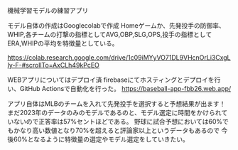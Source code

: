 機械学習モデルの練習アプリ

モデル自体の作成はGooglecolabで作成
Homeゲームか、先発投手の防御率、WHIP,各チームの打撃の指標としてAVG,OBP,SLG,OPS,投手の指標としてERA,WHIPの平均を特徴量としている。



https://colab.research.google.com/drive/1c09iMYyVO71DL9VHcnOrLi3CxgLIy-F-#scrollTo=AxCLh49kPcEO

WEBアプリについてはデプロイ済
firebaseにてホスティングとデプロイを行い、GitHub Actionsで自動化を行った。
https://baseball-app-fbb26.web.app/

アプリ自体はMLBのチームを入れて先発投手を選択すると予想結果が出ます！
まだ2023年のデータのみのモデルであるのと、モデル選定に時間をかけられていないので正答率は57%セントほどである。
野球に試合予想においては60%でもかなり高い数値となり70%を超えると評論家以上というデータもあるので
今後60%となるように特徴量の選定やモデル選定をしていきたい。
